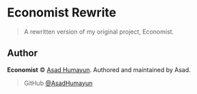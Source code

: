 # Economist Rewrite
> A rewritten version of my original project, Economist.

## Author

**Economist** © [Asad Humayun](https://github.com/asadhumayun).
Authored and maintained by Asad.

> GitHub [@AsadHumayun](https://github.com/asadhumayun)